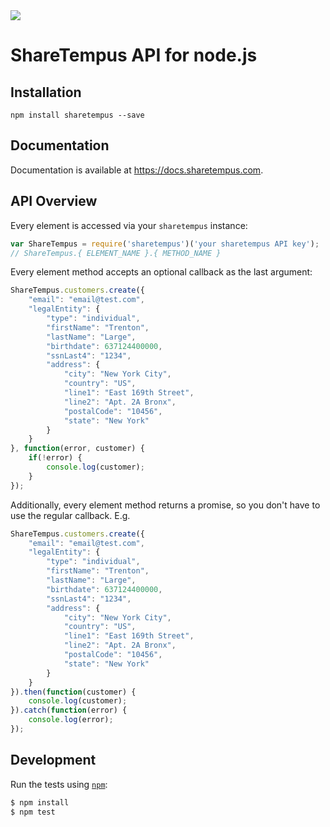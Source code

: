 <img src="https://travis-ci.org/ShareTempus/sharetempus-node.svg?branch=master"/>

# ShareTempus API for node.js

## Installation

`npm install sharetempus --save`

## Documentation

Documentation is available at https://docs.sharetempus.com.

## API Overview

Every element is accessed via your `sharetempus` instance:

```js
var ShareTempus = require('sharetempus')('your sharetempus API key');
// ShareTempus.{ ELEMENT_NAME }.{ METHOD_NAME }
```

Every element method accepts an optional callback as the last argument:

```js
ShareTempus.customers.create({
    "email": "email@test.com",
    "legalEntity": {
        "type": "individual",
        "firstName": "Trenton",
        "lastName": "Large",
        "birthdate": 637124400000,
        "ssnLast4": "1234",
        "address": {
            "city": "New York City",
            "country": "US",
            "line1": "East 169th Street",
            "line2": "Apt. 2A Bronx",
            "postalCode": "10456",
            "state": "New York"
        }
    }
}, function(error, customer) {
    if(!error) {
        console.log(customer);
    }
});
```

Additionally, every element method returns a promise, so you don't have to use the regular callback. E.g.

```js
ShareTempus.customers.create({
    "email": "email@test.com",
    "legalEntity": {
        "type": "individual",
        "firstName": "Trenton",
        "lastName": "Large",
        "birthdate": 637124400000,
        "ssnLast4": "1234",
        "address": {
            "city": "New York City",
            "country": "US",
            "line1": "East 169th Street",
            "line2": "Apt. 2A Bronx",
            "postalCode": "10456",
            "state": "New York"
        }
    }
}).then(function(customer) {
    console.log(customer);
}).catch(function(error) {
    console.log(error);
});
```

## Development

Run the tests using [`npm`](https://www.npmjs.com/):

```bash
$ npm install
$ npm test
```
